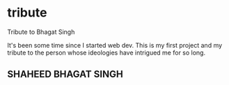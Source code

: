 # tribute
Tribute to Bhagat Singh

It's been some time since I started web dev.
This is my first project and my tribute to the person whose ideologies have intrigued me for so long.
## SHAHEED BHAGAT SINGH
